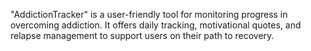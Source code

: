 "AddictionTracker" is a user-friendly tool for monitoring progress in overcoming addiction. It offers daily tracking, motivational quotes, and relapse management to support users on their path to recovery.
